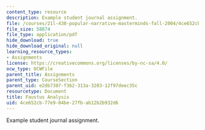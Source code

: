 ```yaml
---
content_type: resource
description: Example student journal assignment.
file: /courses/21l-430-popular-narrative-masterminds-fall-2004/4ce652cb77e904be27fbab12b2b932d6_MIT21L_430F04_analysis.pdf
file_size: 58874
file_type: application/pdf
hide_download: true
hide_download_original: null
learning_resource_types:
- Assignments
license: https://creativecommons.org/licenses/by-nc-sa/4.0/
ocw_type: OCWFile
parent_title: Assignments
parent_type: CourseSection
parent_uid: e2db7307-f362-313a-3203-12f97deec35c
resourcetype: Document
title: Faustus Analysis
uid: 4ce652cb-77e9-04be-27fb-ab12b2b932d6
---
```

Example student journal assignment.